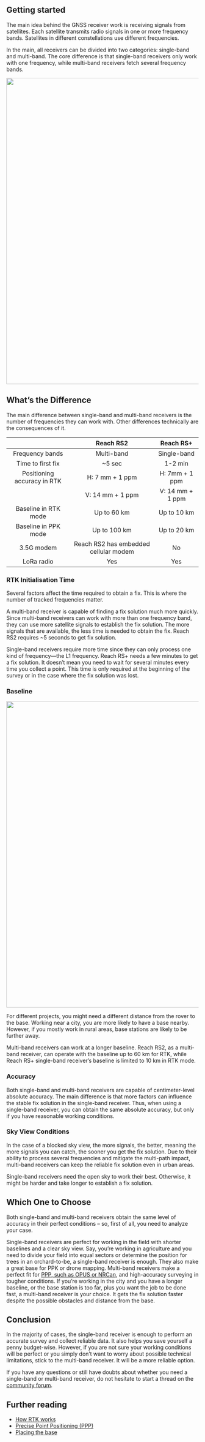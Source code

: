 ## Getting started

The main idea behind the GNSS receiver work is receiving signals from satellites. Each satellite transmits radio signals in one or more frequency bands. Satellites in different constellations use different frequencies.

In the main, all receivers can be divided into two categories: single-band and multi-band. The core difference is that single-band receivers only work with one frequency, while multi-band receivers fetch several frequency bands.

<p style="text-align:center" ><img src="../img/reach/single-multi/satellites.jpg" style="width: 800px;" /></p>

## What’s the Difference

The main difference between single-band and multi-band receivers is the number of frequencies they can work with. Other differences technically are the consequences of it.

<center>

|     | Reach RS2 | Reach RS+ |
|:---:|:------------:|:------------:|
| Frequency bands | Multi-band | Single-band |
| Time to first fix | ~5 sec | 1-2 min |
| Positioning accuracy in RTK | H: 7 mm + 1 ppm | H: 7mm + 1 ppm |
| | V: 14 mm + 1 ppm | V: 14 mm + 1 ppm |
| Baseline in RTK mode | Up to 60 km | Up to 10 km |
| Baseline in PPK mode | Up to 100 km | Up to 20 km |
| 3.5G modem| Reach RS2 has embedded cellular modem | No |
| LoRa radio | Yes | Yes |

</center>

### RTK Initialisation Time

Several factors affect the time required to obtain a fix. This is where the number of tracked frequencies matter.

A multi-band receiver is capable of finding a fix solution much more quickly. Since multi-band receivers can work with more than one frequency band, they can use more satellite signals to establish the fix solution. The more signals that are available, the less time is needed to obtain the fix. Reach RS2 requires ~5 seconds to get fix solution.

Single-band receivers require more time since they can only process one kind of frequency—the L1 frequency. Reach RS+ needs a few minutes to get a fix solution. It doesn’t mean you need to wait for several minutes every time you collect a point. This time is only required at the beginning of the survey or in the case where the fix solution was lost.

### Baseline

<p style="text-align:center" ><img src="../img/reach/single-multi/base-rover.jpg" style="width: 800px;" /></p>

For different projects, you might need a different distance from the rover to the base. Working near a city, you are more likely to have a base nearby. However, if you mostly work in rural areas, base stations are likely to be further away.

Multi-band receivers can work at a longer baseline. Reach RS2, as a multi-band receiver, can operate with the baseline up to 60 km for RTK, while Reach RS+ single-band receiver’s baseline is limited to 10 km in RTK mode.

### Accuracy

Both single-band and multi-band receivers are capable of centimeter-level absolute accuracy. The main difference is that more factors can influence the stable fix solution in the single-band receiver. Thus, when using a single-band receiver, you can obtain the same absolute accuracy, but only if you have reasonable working conditions.

### Sky View Conditions

In the case of a blocked sky view, the more signals, the better, meaning the more signals you can catch, the sooner you get the fix solution. Due to their ability to process several frequencies and mitigate the multi-path impact, multi-band receivers can keep the reliable fix solution even in urban areas.

Single-band receivers need the open sky to work their best. Otherwise, it might be harder and take longer to establish a fix solution.

## Which One to Choose

Both single-band and multi-band receivers obtain the same level of accuracy in their perfect conditions – so, first of all, you need to analyze your case.

Single-band receivers are perfect for working in the field with shorter baselines and a clear sky view. Say, you’re working in agriculture and you need to divide your field into equal sectors or determine the position for trees in an orchard-to-be, a single-band receiver is enough. They also make a great base for PPK or drone mapping.
Multi-band receivers make a perfect fit for [PPP, such as OPUS or NRCan](ppp-introduction.md), and high-accuracy surveying in tougher conditions. If you’re working in the city and you have a longer baseline, or the base station is too far, plus you want the job to be done fast, a multi-band receiver is your choice. It gets the fix solution faster despite the possible obstacles and distance from the base.

## Conclusion

In the majority of cases, the single-band receiver is enough to perform an accurate survey and collect reliable data. It also helps you save yourself a penny budget-wise. However, if you are not sure your working conditions will be perfect or you simply don’t want to worry about possible technical limitations, stick to the multi-band receiver. It will be a more reliable option.

If you have any questions or still have doubts about whether you need a single-band or multi-band receiver, do not hesitate to start a thread on the [community forum](https://community.emlid.com/).

## Further reading

- [How RTK works](rtk-introduction.md)
- [Precise Point Positioning (PPP)](ppp-introduction.md)
- [Placing the base](placing-the-base.md)
